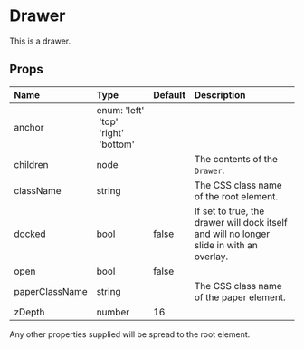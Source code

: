 Drawer
======

This is a drawer.

Props
-----

| Name | Type | Default | Description |
|:-----|:-----|:--------|:------------|
| anchor | enum:&nbsp;'left'<br>&nbsp;'top'<br>&nbsp;'right'<br>&nbsp;'bottom'<br> |  |  |
| children | node |  | The contents of the `Drawer`. |
| className | string |  | The CSS class name of the root element. |
| docked | bool | false | If set to true, the drawer will dock itself and will no longer slide in with an overlay. |
| open | bool | false |  |
| paperClassName | string |  | The CSS class name of the paper element. |
| zDepth | number | 16 |  |

Any other properties supplied will be spread to the root element.
